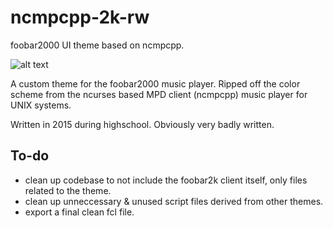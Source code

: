# ncmpcpp-2k-rw
foobar2000 UI theme based on ncmpcpp.

![alt text](https://imgur.com/eQqEArP.jpg "with switchable side panels!")

A custom theme for the foobar2000 music player. Ripped off the color scheme from the ncurses based MPD client (ncmpcpp) music player for UNIX systems.

Written in 2015 during highschool. Obviously very badly written.

## To-do
* clean up codebase to not include the foobar2k client itself, only files related to the theme.
* clean up unneccessary & unused script files derived from other themes.
* export a final clean fcl file.


